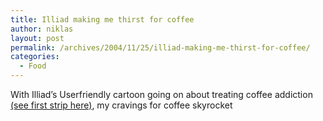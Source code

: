 ```yaml
---
title: Illiad making me thirst for coffee
author: niklas
layout: post
permalink: /archives/2004/11/25/illiad-making-me-thirst-for-coffee/
categories:
  - Food
---
```

With Illiad&#8217;s Userfriendly cartoon going on about treating coffee addiction [(see first strip here)][1], my cravings for coffee skyrocket

 [1]: http://ars.userfriendly.org/cartoons/?id=20041124